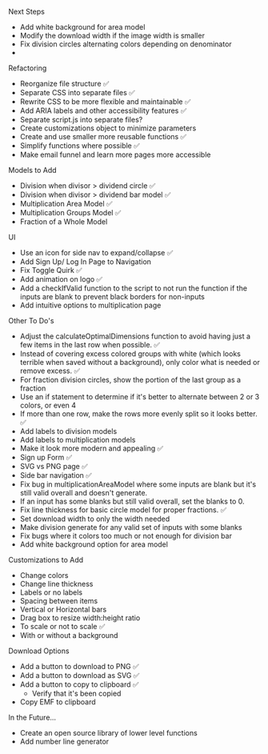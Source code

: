 Next Steps

- Add white background for area model
- Modify the download width if the image width is smaller
- Fix division circles alternating colors depending on denominator
-

Refactoring

- Reorganize file structure ✅
- Separate CSS into separate files ✅
- Rewrite CSS to be more flexible and maintainable ✅
- Add ARIA labels and other accessibility features ✅
- Separate script.js into separate files?
- Create customizations object to minimize parameters
- Create and use smaller more reusable functions ✅
- Simplify functions where possible ✅
- Make email funnel and learn more pages more accessible

Models to Add

- Division when divisor > dividend circle ✅
- Division when divisor > dividend bar model ✅
- Multiplication Area Model ✅
- Multiplication Groups Model ✅
- Fraction of a Whole Model

UI

- Use an icon for side nav to expand/collapse ✅
- Add Sign Up/ Log In Page to Navigation
- Fix Toggle Quirk ✅
- Add animation on logo ✅
- Add a checkIfValid function to the script to not run the function if the inputs are blank to prevent black borders for non-inputs
- Add intuitive options to multiplication page

Other To Do's

- Adjust the calculateOptimalDimensions function to avoid having just a few items in the last row when possible. ✅
- Instead of covering excess colored groups with white (which looks terrible when saved without a background), only color what is needed or remove excess. ✅
- For fraction division circles, show the portion of the last group as a fraction
- Use an if statement to determine if it's better to alternate between 2 or 3 colors, or even 4
- If more than one row, make the rows more evenly split so it looks better. ✅
- Add labels to division models
- Add labels to multiplication models
- Make it look more modern and appealing ✅
- Sign up Form ✅
- SVG vs PNG page ✅
- Side bar navigation ✅
- Fix bug in multiplicationAreaModel where some inputs are blank but it's still valid overall and doesn't generate.
- If an input has some blanks but still valid overall, set the blanks to 0.
- Fix line thickness for basic circle model for proper fractions. ✅
- Set download width to only the width needed
- Make division generate for any valid set of inputs with some blanks
- Fix bugs where it colors too much or not enough for division bar
- Add white background option for area model

Customizations to Add

- Change colors
- Change line thickness
- Labels or no labels
- Spacing between items
- Vertical or Horizontal bars
- Drag box to resize width:height ratio
- To scale or not to scale ✅
- With or without a background

Download Options

- Add a button to download to PNG ✅
- Add a button to download as SVG ✅
- Add a button to copy to clipboard ✅
  - Verify that it's been copied
- Copy EMF to clipboard

In the Future...

- Create an open source library of lower level functions
- Add number line generator
